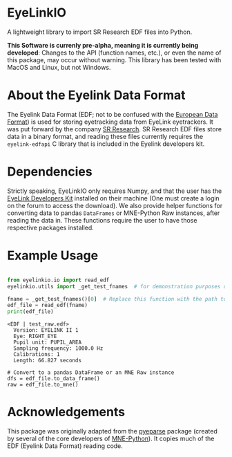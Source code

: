 EyeLinkIO
=========

A lightweight library to import SR Research EDF files into Python.

**This Software is currenly pre-alpha, meaning it is currently being developed**: Changes to the API (function names, etc.), or even the name of this package, may occur without warning. This library has been tested with MacOS and Linux, but not Windows.

About the Eyelink Data Format
=============================

The Eyelink Data Format (EDF; not to be confused with the [European Data Format](<https://www.edfplus.info>)) is used for storing eyetracking data from EyeLink eyetrackers. It was put forward by the company [SR Research](<https://www.sr-research.com>). SR Research EDF files store data in a binary format, and reading these files currently requires the `eyelink-edfapi` C library that is included in the Eyelink developers kit.

Dependencies
============

Strictly speaking, EyeLinkIO only requires Numpy, and that the user has the [EyeLink Developers Kit](<https://www.sr-research.com/support/forum-3.html>) installed on their machine (One must create a login on the forum to access the download). We also provide helper functions for converting data to pandas `DataFrames` or MNE-Python Raw instances, after reading the data in. These functions require the user to have those respective packages installed.

Example Usage
=============

```python

from eyelinkio.io import read_edf
eyelinkio.utils import _get_test_fnames  # for demonstration purposes only

fname = _get_test_fnames()[0]  # Replace this function with the path to your EDF file
edf_file = read_edf(fname)
print(edf_file)
```

```
<EDF | test_raw.edf> 
  Version: EYELINK II 1 
  Eye: RIGHT_EYE 
  Pupil unit: PUPIL_AREA 
  Sampling frequency: 1000.0 Hz 
  Calibrations: 1 
  Length: 66.827 seconds 
```

```
# Convert to a pandas DataFrame or an MNE Raw instance
dfs = edf_file.to_data_frame()
raw = edf_file.to_mne()
```

Acknowledgements
================

This package was originally adapted from the [pyeparse](<https://github.com/pyeparse/pyeparse>) package (created by several of the core developers of [MNE-Python](<https://mne.tools/dev/index.html>)). It copies much of the EDF (Eyelink Data Format) reading code. 

